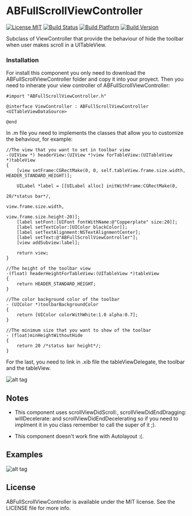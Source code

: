 ABFullScrollViewController
==========================
[![License MIT](https://go-shields.herokuapp.com/license-MIT-blue.png)](https://github.com/andresbrun/ABFullScrollViewController/blob/master/LICENSE)
[![Build Status](https://travis-ci.org/andresbrun/ABFullScrollViewController.png?branch=master)](https://github.com/andresbrun/ABFullScrollViewController)
[![Build Platform](https://cocoapod-badges.herokuapp.com/p/ABFullScrollViewController/badge.png)](https://github.com/andresbrun/ABFullScrollViewController)
[![Build Version](https://cocoapod-badges.herokuapp.com/v/ABFullScrollViewController/badge.png)](https://github.com/andresbrun/ABFullScrollViewController)

Subclass of ViewController that provide the behaviour of hide the toolbar when user makes scroll in a UITableView. 

### Installation 
For install this component you only need to download the ABFullScrollViewController folder and copy it into your proyect. Then you need to inherate your view controller of ABFullScrollViewController:

	#import "ABFullScrollViewController.h"

	@interface ViewController : ABFullScrollViewController <UITableViewDataSource>

	@end

In .m file you need to implements the classes that allow you to customize the behaviour, for example:

	//The view that you want to set in toolbar view
	-(UIView *) headerView:(UIView *)view forTableView:(UITableView *)tableView
	{
	    [view setFrame:CGRectMake(0, 0, self.tableView.frame.size.width, HEADER_STANDARD_HEIGHT)];
	    
	    UILabel *label = [[UILabel alloc] initWithFrame:CGRectMake(0,
	                                                               20/*status bar*/,
	                                                               view.frame.size.width,
	                                                               view.frame.size.height-20)];
	    [label setFont:[UIFont fontWithName:@"Copperplate" size:20]];
	    [label setTextColor:[UIColor blackColor]];
	    [label setTextAlignment:NSTextAlignmentCenter];
	    [label setText:@"ABFullScrollViewController"];
	    [view addSubview:label];
	        
	    return view;
	}

	//The height of the toolbar view
	-(float) headerHeightForTableView:(UITableView *)tableView
	{
	    return HEADER_STANDARD_HEIGHT;
	}

	//The color background color of the toolbar
	- (UIColor *)toolbarBackgroundColor
	{
	    return [UIColor colorWithWhite:1.0 alpha:0.7];
	}

	//The minimum size that you want to show of the toolbar
	- (float)minHeightWithoutHide
	{
	    return 20 /*status bar height*/;
	}

For the last, you need to link in .xib file the tableViewDelegate, the toolbar and the tableView.

![alt tag](https://raw2.github.com/andresbrun/ABFullScrollViewController/master/ABFullScrollViewControllerExample/Demo/instructions_1.png)

## Notes
- This component uses scrollViewDidScroll:, scrollViewDidEndDragging: willDecelerate: and scrollViewDidEndDecelerating so if you need to implment it in you class remember to call the super of it ;).

- This component doesn't work fine with Autolayout :(.

## Examples

![alt tag](https://raw2.github.com/andresbrun/ABFullScrollViewController/master/ABFullScrollViewControllerExample/Demo/ABFullScrollVC_screen_1.png)

## License

ABFullScrollViewController is available under the MIT license. See the LICENSE file for more info.
